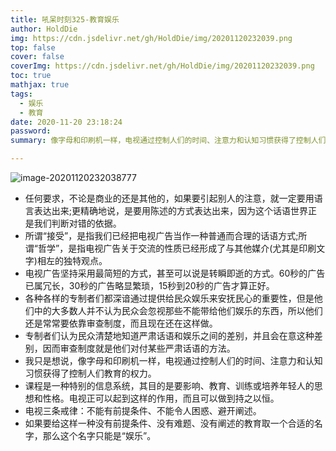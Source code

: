 ```yaml
---
title: 吼呆时刻325-教育娱乐
author: HoldDie
img: https://cdn.jsdelivr.net/gh/HoldDie/img/20201120232039.png
top: false
cover: false
coverImg: https://cdn.jsdelivr.net/gh/HoldDie/img/20201120232039.png
toc: true
mathjax: true
tags:
  - 娱乐
  - 教育
date: 2020-11-20 23:18:24
password:
summary: 像字母和印刷机一样，电视通过控制人们的时间、注意力和认知习惯获得了控制人们教育的权力。

---
```




![image-20201120232038777](https://cdn.jsdelivr.net/gh/HoldDie/img/20201120232039.png)

- 任何要求，不论是商业的还是其他的，如果要引起别人的注意，就一定要用语言表达出来;更精确地说，是要用陈述的方式表达出来，因为这个话语世界正是我们判断对错的依据。
- 所谓“接受”，是指我们已经把电视广告当作一种普通而合理的话语方式;所谓“哲学”，是指电视广告关于交流的性质已经形成了与其他媒介(尤其是印刷文字)相左的独特观点。
- 电视广告坚持采用最简短的方式，甚至可以说是转瞬即逝的方式。60秒的广告已属冗长，30秒的广告略显繁琐，15秒到20秒的广告才算正好。
- 各种各样的专制者们都深谙通过提供给民众娱乐来安抚民心的重要性，但是他们中的大多数人并不认为民众会忽视那些不能带给他们娱乐的东西，所以他们还是常常要依靠审查制度，而且现在还在这样做。
- 专制者们认为民众清楚地知道严肃话语和娱乐之间的差别，并且会在意这种差别，因而审查制度就是他们对付某些严肃话语的方法。
- 我只是想说，像字母和印刷机一样，电视通过控制人们的时间、注意力和认知习惯获得了控制人们教育的权力。
- 课程是一种特别的信息系统，其目的是要影响、教育、训练或培养年轻人的思想和性格。电视正可以起到这样的作用，而且可以做到持之以恒。
- 电视三条戒律：不能有前提条件、不能令人困惑、避开阐述。
- 如果要给这样一种没有前提条件、没有难题、没有阐述的教育取一个合适的名字，那么这个名字只能是“娱乐”。
